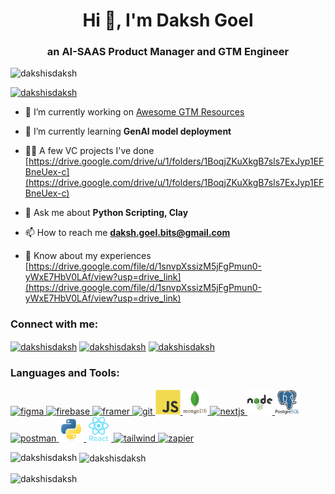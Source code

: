<h1 align="center">Hi 👋, I'm Daksh Goel</h1>
<h3 align="center">an AI-SAAS Product Manager and GTM Engineer</h3>

<p align="left"> <img src="https://komarev.com/ghpvc/?username=dakshisdaksh&label=Profile%20views&color=0e75b6&style=flat" alt="dakshisdaksh" /> </p>

<p align="left"> <a href="https://twitter.com/dakshisdaksh" target="blank"><img src="https://img.shields.io/twitter/follow/dakshisdaksh?logo=twitter&style=for-the-badge" alt="dakshisdaksh" /></a> </p>

- 🔭 I’m currently working on [Awesome GTM Resources](https://github.com/dakshisdaksh/awesome-gtm-engineering)

- 🌱 I’m currently learning **GenAI model deployment**

- 👨‍💻 A few VC projects I've done [https://drive.google.com/drive/u/1/folders/1BoqjZKuXkgB7sls7ExJyp1EFBneUex-c](https://drive.google.com/drive/u/1/folders/1BoqjZKuXkgB7sls7ExJyp1EFBneUex-c)

- 💬 Ask me about **Python Scripting, Clay**

- 📫 How to reach me **daksh.goel.bits@gmail.com**

- 📄 Know about my experiences [https://drive.google.com/file/d/1snvpXssizM5jFgPmun0-yWxE7HbV0LAf/view?usp=drive_link](https://drive.google.com/file/d/1snvpXssizM5jFgPmun0-yWxE7HbV0LAf/view?usp=drive_link)

<h3 align="left">Connect with me:</h3>
<p align="left">
<a href="https://twitter.com/dakshisdaksh" target="blank"><img align="center" src="https://raw.githubusercontent.com/rahuldkjain/github-profile-readme-generator/master/src/images/icons/Social/twitter.svg" alt="dakshisdaksh" height="30" width="40" /></a>
<a href="https://linkedin.com/in/dakshisdaksh" target="blank"><img align="center" src="https://raw.githubusercontent.com/rahuldkjain/github-profile-readme-generator/master/src/images/icons/Social/linked-in-alt.svg" alt="dakshisdaksh" height="30" width="40" /></a>
<a href="https://instagram.com/dakshisdaksh" target="blank"><img align="center" src="https://raw.githubusercontent.com/rahuldkjain/github-profile-readme-generator/master/src/images/icons/Social/instagram.svg" alt="dakshisdaksh" height="30" width="40" /></a>
</p>

<h3 align="left">Languages and Tools:</h3>
<p align="left"> <a href="https://www.figma.com/" target="_blank" rel="noreferrer"> <img src="https://www.vectorlogo.zone/logos/figma/figma-icon.svg" alt="figma" width="40" height="40"/> </a> <a href="https://firebase.google.com/" target="_blank" rel="noreferrer"> <img src="https://www.vectorlogo.zone/logos/firebase/firebase-icon.svg" alt="firebase" width="40" height="40"/> </a> <a href="https://www.framer.com/" target="_blank" rel="noreferrer"> <img src="https://www.vectorlogo.zone/logos/framer/framer-icon.svg" alt="framer" width="40" height="40"/> </a> <a href="https://git-scm.com/" target="_blank" rel="noreferrer"> <img src="https://www.vectorlogo.zone/logos/git-scm/git-scm-icon.svg" alt="git" width="40" height="40"/> </a> <a href="https://developer.mozilla.org/en-US/docs/Web/JavaScript" target="_blank" rel="noreferrer"> <img src="https://raw.githubusercontent.com/devicons/devicon/master/icons/javascript/javascript-original.svg" alt="javascript" width="40" height="40"/> </a> <a href="https://www.mongodb.com/" target="_blank" rel="noreferrer"> <img src="https://raw.githubusercontent.com/devicons/devicon/master/icons/mongodb/mongodb-original-wordmark.svg" alt="mongodb" width="40" height="40"/> </a> <a href="https://nextjs.org/" target="_blank" rel="noreferrer"> <img src="https://cdn.worldvectorlogo.com/logos/nextjs-2.svg" alt="nextjs" width="40" height="40"/> </a> <a href="https://nodejs.org" target="_blank" rel="noreferrer"> <img src="https://raw.githubusercontent.com/devicons/devicon/master/icons/nodejs/nodejs-original-wordmark.svg" alt="nodejs" width="40" height="40"/> </a> <a href="https://www.postgresql.org" target="_blank" rel="noreferrer"> <img src="https://raw.githubusercontent.com/devicons/devicon/master/icons/postgresql/postgresql-original-wordmark.svg" alt="postgresql" width="40" height="40"/> </a> <a href="https://postman.com" target="_blank" rel="noreferrer"> <img src="https://www.vectorlogo.zone/logos/getpostman/getpostman-icon.svg" alt="postman" width="40" height="40"/> </a> <a href="https://www.python.org" target="_blank" rel="noreferrer"> <img src="https://raw.githubusercontent.com/devicons/devicon/master/icons/python/python-original.svg" alt="python" width="40" height="40"/> </a> <a href="https://reactjs.org/" target="_blank" rel="noreferrer"> <img src="https://raw.githubusercontent.com/devicons/devicon/master/icons/react/react-original-wordmark.svg" alt="react" width="40" height="40"/> </a> <a href="https://tailwindcss.com/" target="_blank" rel="noreferrer"> <img src="https://www.vectorlogo.zone/logos/tailwindcss/tailwindcss-icon.svg" alt="tailwind" width="40" height="40"/> </a> <a href="https://zapier.com" target="_blank" rel="noreferrer"> <img src="https://www.vectorlogo.zone/logos/zapier/zapier-icon.svg" alt="zapier" width="40" height="40"/> </a> </p>

<p><img align="left" src="https://github-readme-stats.vercel.app/api/top-langs?username=dakshisdaksh&show_icons=true&locale=en&layout=compact" alt="dakshisdaksh" /></p>

<p>&nbsp;<img align="center" src="https://github-readme-stats.vercel.app/api?username=dakshisdaksh&show_icons=true&locale=en" alt="dakshisdaksh" /></p>

<p><img align="center" src="https://github-readme-streak-stats.herokuapp.com/?user=dakshisdaksh&" alt="dakshisdaksh" /></p>
